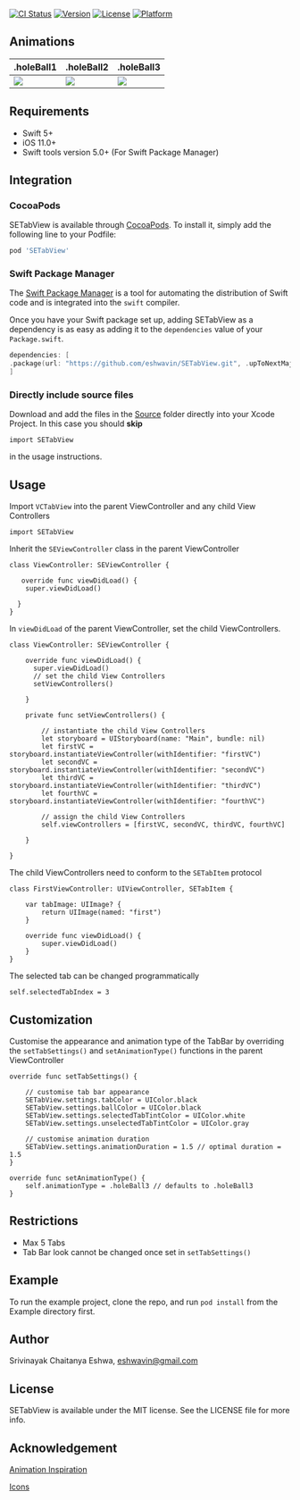 [![CI Status](https://img.shields.io/travis/eshwavin/SETabView.svg?style=flat)](https://travis-ci.org/eshwavin/SETabView)
[![Version](https://img.shields.io/cocoapods/v/SETabView.svg?style=flat)](https://cocoapods.org/pods/SETabView)
[![License](https://img.shields.io/cocoapods/l/SETabView.svg?style=flat)](https://cocoapods.org/pods/SETabView)
[![Platform](https://img.shields.io/cocoapods/p/SETabView.svg?style=flat)](https://cocoapods.org/pods/SETabView)

## Animations

.holeBall1 | .holeBall2 | .holeBall3
---------| --------------|---------|
<img src="https://github.com/eshwavin/SETabView/blob/master/Gifs/HoleBall1.gif"> | <img src="https://github.com/eshwavin/SETabView/blob/master/Gifs/HoleBall2.gif"> | <img src="https://github.com/eshwavin/SETabView/blob/master/Gifs/HoleBall3.gif">

## Requirements

- Swift 5+
- iOS 11.0+
- Swift tools version 5.0+ (For Swift Package Manager)

## Integration

### CocoaPods

SETabView is available through [CocoaPods](https://cocoapods.org). To install
it, simply add the following line to your Podfile:

```ruby
pod 'SETabView'
```

### Swift Package Manager

The [Swift Package Manager](https://swift.org/package-manager/) is a tool for automating the distribution of Swift code and is integrated into the `swift` compiler.

Once you have your Swift package set up, adding SETabView as a dependency is as easy as adding it to the `dependencies` value of your `Package.swift`.

```swift
dependencies: [
.package(url: "https://github.com/eshwavin/SETabView.git", .upToNextMajor(from: "0.2.0"))
]
```

### Directly include source files

Download and add the files in the [Source](https://github.com/eshwavin/SETabView/tree/master/Source) folder directly into your Xcode Project. In this case you should **skip** 

```
import SETabView
```

in the usage instructions.

## Usage

Import `VCTabView` into the parent ViewController and any child View Controllers

```
import SETabView
```

Inherit the `SEViewController` class in the parent ViewController
```
class ViewController: SEViewController {

   override func viewDidLoad() {
    super.viewDidLoad()

  }
}
```

In  `viewDidLoad` of the parent ViewController, set the child ViewControllers.

```
class ViewController: SEViewController {
    
    override func viewDidLoad() {
      super.viewDidLoad()
      // set the child View Controllers
      setViewControllers()

    }

    private func setViewControllers() {
        
        // instantiate the child View Controllers
        let storyboard = UIStoryboard(name: "Main", bundle: nil)
        let firstVC = storyboard.instantiateViewController(withIdentifier: "firstVC")
        let secondVC = storyboard.instantiateViewController(withIdentifier: "secondVC")
        let thirdVC = storyboard.instantiateViewController(withIdentifier: "thirdVC")
        let fourthVC = storyboard.instantiateViewController(withIdentifier: "fourthVC")
        
        // assign the child View Controllers
        self.viewControllers = [firstVC, secondVC, thirdVC, fourthVC]
        
    }
   
}
```
The child ViewControllers need to conform to the `SETabItem` protocol

```
class FirstViewController: UIViewController, SETabItem {

    var tabImage: UIImage? {
        return UIImage(named: "first")
    }

    override func viewDidLoad() {
        super.viewDidLoad()
    }
}
```

The selected tab can be changed programmatically

```
self.selectedTabIndex = 3
```

## Customization

Customise the appearance and animation type of the TabBar by overriding the `setTabSettings()` and `setAnimationType()` functions in the parent ViewController
```
override func setTabSettings() {

    // customise tab bar appearance
    SETabView.settings.tabColor = UIColor.black
    SETabView.settings.ballColor = UIColor.black
    SETabView.settings.selectedTabTintColor = UIColor.white
    SETabView.settings.unselectedTabTintColor = UIColor.gray
    
    // customise animation duration
    SETabView.settings.animationDuration = 1.5 // optimal duration = 1.5
}

override func setAnimationType() {
    self.animationType = .holeBall3 // defaults to .holeBall3
}
```

## Restrictions

- Max 5 Tabs
- Tab Bar look cannot be changed once set in `setTabSettings()`

## Example

To run the example project, clone the repo, and run `pod install` from the Example directory first.

## Author

Srivinayak Chaitanya Eshwa, eshwavin@gmail.com

## License

SETabView is available under the MIT license. See the LICENSE file for more info.

## Acknowledgement

[Animation Inspiration](https://www.behance.net/gallery/79473185/25-Animated-Tab-Bar-Designs-for-Inspiration)

[Icons](https://www.flaticon.com/authors/nikita-golubev)
